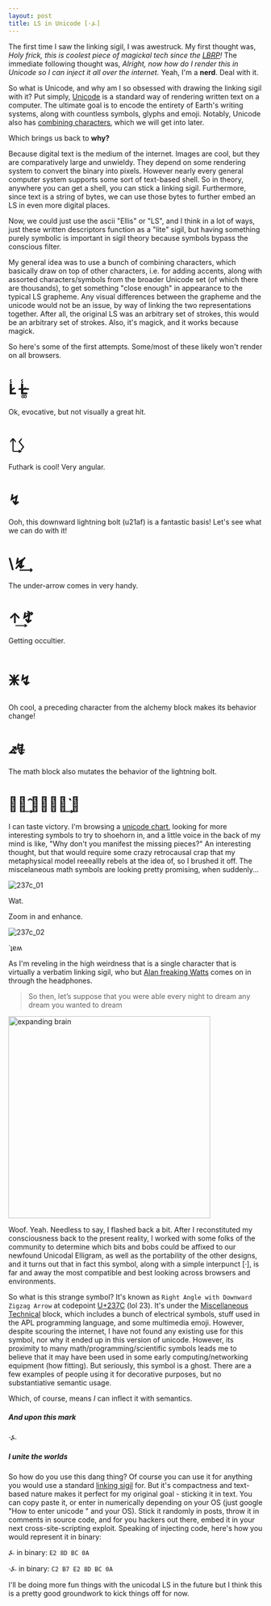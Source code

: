 ```yaml
---
layout: post
title: LS in Unicode [·⍼]
---
```


The first time I saw the linking sigil, I was awestruck. My first thought was, _Holy frick, this is coolest piece of magickal tech since the [LBRP](https://en.wikipedia.org/wiki/Lesser_banishing_ritual_of_the_pentagram)!_ The immediate following thought was, _Alright, now how do I render this in Unicode so I can inject it all over the internet._ Yeah, I'm a **nerd**. Deal with it. 

So what is Unicode, and why am I so obsessed with drawing the linking sigil with it? Put simply, [Unicode](https://en.wikipedia.org/wiki/Unicode) is a standard way of rendering written text on a computer. The ultimate goal is to encode the entirety of Earth's writing systems, along with countless symbols, glyphs and emoji. Notably, Unicode also has [combining characters](https://en.wikipedia.org/wiki/Combining_character), which we will get into later. 

Which brings us back to **why?**

Because digital text is the medium of the internet. Images are cool, but they are comparatively large and unwieldy. They depend on some rendering system to convert the binary into pixels. However nearly every general computer system supports some sort of text-based shell. So in theory, anywhere you can get a shell, you can stick a linking sigil. Furthermore, since text is a string of bytes, we can use those bytes to further embed an LS in even more digital places. 

Now, we could just use the ascii "Ellis" or "LS", and I think in a lot of ways, just these written descriptors function as a "lite" sigil, but having something purely symbolic is important in sigil theory because symbols bypass the conscious filter. 

My general idea was to use a bunch of combining characters, which basically draw on top of other characters, i.e. for adding accents, along with assorted characters/symbols from the broader Unicode set (of which there are thousands), to get something "close enough" in appearance to the typical LS grapheme. Any visual differences between the grapheme and the unicode would not be an issue, by way of linking the two representations together. After all, the original LS was an arbitrary set of strokes, this would be an arbitrary set of strokes. Also, it's magick, and it works because magick. 

So here's some of the first attempts. Some/most of these likely won't render on all browsers.  

# L̷̾   L̶̷͚̾

Ok, evocative, but not visually a great hit. 

# ᛏ͢ᛊ 

Futhark is cool! Very angular. 

# ↯

Ooh, this downward lightning bolt (u21af) is a fantastic basis! Let's see what we can do with it! 

# \↯̸͢ 

The under-arrow comes in very handy. 


# ↑͢↯⃗̀

Getting occultier. 

# 🜹↯

Oh cool, a preceding character from the alchemy block makes its behavior change! 

# ⦨↯⃒̶⃗ 

The math block also mutates the behavior of the lightning bolt. 

# ⭍⃒̂͢    🜹↯̶⃒̀͢ ⃗

I can taste victory. I'm browsing a [unicode chart](https://unicode-table.com/en), looking for more interesting symbols to try to shoehorn in, and a little voice in the back of my mind is like, "Why don't you manifest the missing pieces?" An interesting thought, but that would require some crazy retrocausal crap that my metaphysical model reeeallly rebels at the idea of, so I brushed it off. The miscelaneous math symbols are looking pretty promising, when suddenly...

![237c_01](https://damienmaxwell.github.io/images/unicodal/237c_01.png)

Wat. 

Zoom in and enhance. 

![237c_02](https://damienmaxwell.github.io/images/unicodal/237c_01.png)

˙ʇɐʍ

As I'm reveling in the high weirdness that is a single character that is virtually a verbatim linking sigil, who but [Alan freaking Watts](https://www.youtube.com/watch?v=9RMHHwJ9Eqk) comes on in through the headphones. 

>  So then, let’s suppose that you were able every night to dream any dream you wanted to dream

<img alt="expanding brain" src="https://i.kinja-img.com/gawker-media/image/upload/s--eiIVX4Oq--/c_fill,fl_progressive,g_center,h_900,q_80,w_1600/yccc3f4vcwsxyj6eydy2.jpg" width="400" />

Woof. Yeah. Needless to say, I flashed back a bit. After I reconstituted my consciousness back to the present reality, I worked with some folks of the community to determine which bits and bobs could be affixed to our newfound Unicodal Elligram, as well as the portability of the other designs, and it turns out that in fact this symbol, along with a simple interpunct [·], is far and away the most compatible and best looking across browsers and environments. 

So what is this strange symbol? It's known as `Right Angle with Downward Zigzag Arrow` at codepoint [U+237C](https://unicode-table.com/en/237C/) (lol 23). It's under the [Miscellaneous Technical](https://en.wikipedia.org/wiki/Miscellaneous_Technical) block, which includes a bunch of electrical symbols, stuff used in the APL programming language, and some multimedia emoji. However, despite scouring the internet, I have not found any existing use for this symbol, nor why it ended up in this version of unicode. However, its proximity to many math/programming/scientific symbols leads me to believe that it may have been used in some early computing/networking equipment (how fitting). But seriously, this symbol is a ghost. There are a few examples of people using it for decorative purposes, but no substantiative semantic usage. 

Which, of course, means _I_ can inflect it with semantics. 

##### And upon this mark

·⍼

##### I unite the worlds

So how do you use this dang thing? Of course you can use it for anything you would use a standard [linking sigil](https://www.youtube.com/watch?reload=9&v=A99sTPY5bK0) for. But it's compactness and text-based nature makes it perfect for my original goal - sticking it in text. You can copy paste it, or enter in numerically depending on your OS (just google "How to enter unicode " and your OS). Stick it randomly in posts, throw it in comments in source code, and for you hackers out there, embed it in your next cross-site-scripting exploit. Speaking of injecting code, here's how you would represent it in binary:

⍼ in binary: 
`E2 8D BC 0A`

·⍼ in binary:
`C2 B7 E2 8D BC 0A`

I'll be doing more fun things with the unicodal LS in the future but I think this is a pretty good groundwork to kick things off for now. 
